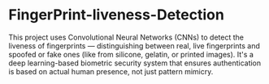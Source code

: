 # FingerPrint-liveness-Detection
This project uses Convolutional Neural Networks (CNNs) to detect the liveness of fingerprints — distinguishing between real, live fingerprints and spoofed or fake ones (like from silicone, gelatin, or printed images). It's a deep learning-based biometric security system that ensures authentication is based on actual human presence, not just pattern mimicry.
